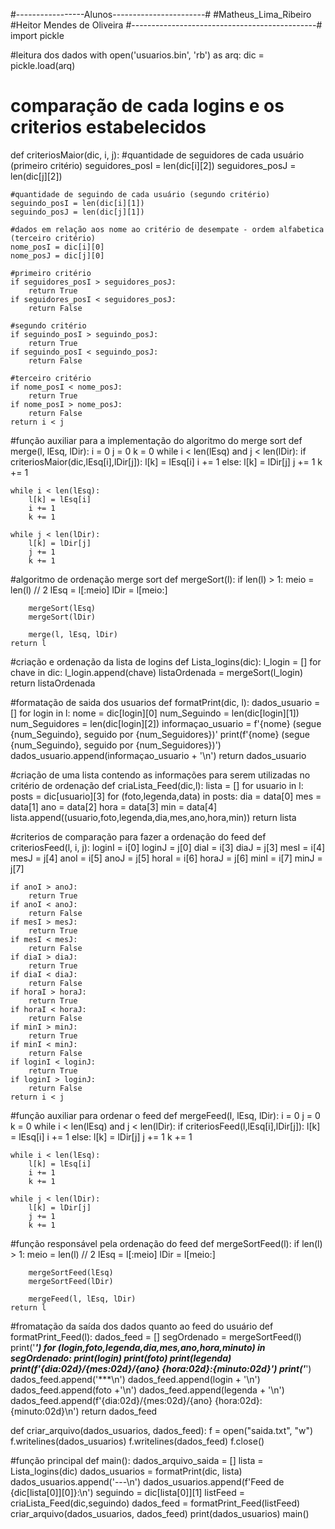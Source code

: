 #-----------------Alunos-----------------------#
        #Matheus_Lima_Ribeiro
        #Heitor Mendes de Oliveira
#----------------------------------------------#
import pickle

#leitura dos dados
with open('usuarios.bin', 'rb') as arq:
    dic = pickle.load(arq)

# comparação de cada logins e os criterios estabelecidos
def criteriosMaior(dic, i, j):
    #quantidade de seguidores de cada usuário (primeiro critério)
    seguidores_posI = len(dic[i][2])
    seguidores_posJ = len(dic[j][2])

    #quantidade de seguindo de cada usuário (segundo critério)
    seguindo_posI = len(dic[i][1])
    seguindo_posJ = len(dic[j][1])

    #dados em relação aos nome ao critério de desempate - ordem alfabetica (terceiro critério)
    nome_posI = dic[i][0]
    nome_posJ = dic[j][0]
    
    #primeiro critério
    if seguidores_posI > seguidores_posJ:
        return True
    if seguidores_posI < seguidores_posJ:
        return False
    
    #segundo critério
    if seguindo_posI > seguindo_posJ:
        return True
    if seguindo_posI < seguindo_posJ:
        return False
    
    #terceiro critério
    if nome_posI < nome_posJ:
        return True
    if nome_posI > nome_posJ:
        return False 
    return i < j 

#função auxiliar para a implementação do algoritmo do merge sort
def merge(l, lEsq, lDir):
    i = 0
    j = 0
    k = 0
    while i < len(lEsq) and j < len(lDir):
        if criteriosMaior(dic,lEsq[i],lDir[j]):
            l[k] = lEsq[i]
            i += 1
        else:
            l[k] = lDir[j]
            j += 1
        k += 1

    while i < len(lEsq):
        l[k] = lEsq[i]
        i += 1
        k += 1

    while j < len(lDir):
        l[k] = lDir[j]
        j += 1
        k += 1

#algoritmo de ordenação merge sort
def mergeSort(l):
    if len(l) > 1:
        meio = len(l) // 2
        lEsq = l[:meio]
        lDir = l[meio:]

        mergeSort(lEsq)
        mergeSort(lDir)

        merge(l, lEsq, lDir)
    return l

#criação e ordenação da lista de logins
def Lista_logins(dic):
    l_login = []
    for chave in dic:
        l_login.append(chave)
    listaOrdenada = mergeSort(l_login)
    return listaOrdenada

#formatação de saida dos usuarios
def formatPrint(dic, l):
    dados_usuario = []
    for login in l:
        nome = dic[login][0]
        num_Seguindo = len(dic[login][1])
        num_Seguidores = len(dic[login][2])
        informaçao_usuario = f'{nome} (segue {num_Seguindo}, seguido por {num_Seguidores})'
        print(f'{nome} (segue {num_Seguindo}, seguido por {num_Seguidores})')
        dados_usuario.append(informaçao_usuario + '\n')
    return dados_usuario

#criação de uma lista contendo as informações para serem utilizadas no critério de ordenação
def criaLista_Feed(dic,l):
    lista = []
    for usuario in l:
        posts = dic[usuario][3]
        for (foto,legenda,data) in posts:
            dia = data[0]
            mes = data[1]
            ano = data[2]
            hora = data[3]
            min = data[4]
            lista.append((usuario,foto,legenda,dia,mes,ano,hora,min))
    return lista

    
#criterios de comparação para fazer a ordenação do feed
def criteriosFeed(l, i, j):
    loginI = i[0]
    loginJ = j[0]
    diaI = i[3]
    diaJ = j[3]
    mesI = i[4]
    mesJ = j[4]
    anoI = i[5]
    anoJ = j[5]
    horaI = i[6]
    horaJ = j[6]
    minI = i[7]
    minJ = j[7]

    if anoI > anoJ:
        return True
    if anoI < anoJ:
        return False
    if mesI > mesJ:
        return True
    if mesI < mesJ:
        return False
    if diaI > diaJ:
        return True
    if diaI < diaJ:
        return False
    if horaI > horaJ:
        return True
    if horaI < horaJ:
        return False
    if minI > minJ:
        return True
    if minI < minJ:
        return False
    if loginI < loginJ:
        return True
    if loginI > loginJ:
        return False
    return i < j

#função auxiliar para ordenar o feed 
def mergeFeed(l, lEsq, lDir):
    i = 0
    j = 0
    k = 0
    while i < len(lEsq) and j < len(lDir):
        if criteriosFeed(l,lEsq[i],lDir[j]):
            l[k] = lEsq[i]
            i += 1
        else:
            l[k] = lDir[j]
            j += 1
        k += 1

    while i < len(lEsq):
        l[k] = lEsq[i]
        i += 1
        k += 1

    while j < len(lDir):
        l[k] = lDir[j]
        j += 1
        k += 1

#função responsável pela ordenação do feed
def mergeSortFeed(l):
    if len(l) > 1:
        meio = len(l) // 2
        lEsq = l[:meio]
        lDir = l[meio:]

        mergeSortFeed(lEsq)
        mergeSortFeed(lDir)

        mergeFeed(l, lEsq, lDir)
    return l

#fromatação da saída dos dados quanto ao feed do usuário
def formatPrint_Feed(l):
    dados_feed = []
    segOrdenado = mergeSortFeed(l)
    print('***')
    for (login,foto,legenda,dia,mes,ano,hora,minuto) in segOrdenado:
        print(login)
        print(foto)
        print(legenda)
        print(f'{dia:02d}/{mes:02d}/{ano} {hora:02d}:{minuto:02d}')
        print('***')
        dados_feed.append('***\n')
        dados_feed.append(login + '\n')
        dados_feed.append(foto +'\n')
        dados_feed.append(legenda + '\n')
        dados_feed.append(f'{dia:02d}/{mes:02d}/{ano} {hora:02d}:{minuto:02d}\n')
    return dados_feed
        
def criar_arquivo(dados_usuarios, dados_feed):
    f = open("saida.txt", "w")
    f.writelines(dados_usuarios)
    f.writelines(dados_feed)
    f.close()
    
#função principal
def main():
    dados_arquivo_saida = []
    lista = Lista_logins(dic)
    dados_usuarios = formatPrint(dic, lista)
    dados_usuarios.append('---\n')
    dados_usuarios.append(f'Feed de {dic[lista[0]][0]}:\n')
    seguindo = dic[lista[0]][1]
    listFeed = criaLista_Feed(dic,seguindo)
    dados_feed = formatPrint_Feed(listFeed)
    criar_arquivo(dados_usuarios, dados_feed)
    print(dados_usuarios)
main()

